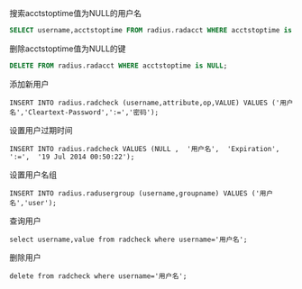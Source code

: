 搜索acctstoptime值为NULL的用户名
```sql
SELECT username,acctstoptime FROM radius.radacct WHERE acctstoptime is NULL;
```
删除acctstoptime值为NULL的键
```sql
DELETE FROM radius.radacct WHERE acctstoptime is NULL;
```
添加新用户

    INSERT INTO radius.radcheck (username,attribute,op,VALUE) VALUES ('用户名','Cleartext-Password',':=','密码');

设置用户过期时间

    INSERT INTO radius.radcheck VALUES (NULL ,  '用户名',  'Expiration',  ':=',  '19 Jul 2014 00:50:22');

设置用户名组

    INSERT INTO radius.radusergroup (username,groupname) VALUES ('用户名','user');

查询用户

    select username,value from radcheck where username='用户名';

删除用户

    delete from radcheck where username='用户名';
